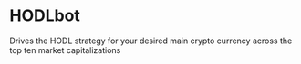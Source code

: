 # HODLbot
Drives the HODL strategy for your desired main crypto currency across the top ten market capitalizations
